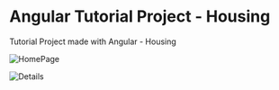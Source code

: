 # Angular Tutorial Project - Housing

Tutorial Project made with Angular - Housing

![HomePage](assets/readme_home_page.png)

![Details](assets/readme_details_page.png)